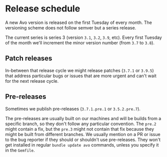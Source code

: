 # Release schedule

A new Avo version is released on the first Tuesday of every month. The versioning scheme does not follow semver but a series release.

The current series is series 3 (version `3.1`, `3.2`, `3.9`, etc). Every first Tuesday of the month we'll increment the minor version number (from `3.7` to `3.8`).

## Patch releases

In-between that release cycle we might release patches (`3.7.1` or `3.9.5`) that address particular bugs or issues that are more urgent and can't wait for the next release cycle.

## Pre-releases

Sometimes we publish pre-releases (`3.7.1.pre.1` or `3.5.2.pre.7`).

The pre-releases are usually built on our machines and will be builds from a specific branch, so they don't follow any particular convention. The `pre.2` might contain a fix, but the `pre.3` might not contain that fix because they might be built from different branches. We usually mention on a PR or issue to the bug reporter if they should or shouldn't use pre-releases. They won't get installed in regular `bundle update avo` commands, unless you specify it in the `Gemfile`.
